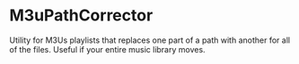 # M3uPathCorrector
Utility for M3Us playlists that replaces one part of a path with another for all of the files. Useful if your entire music library moves.

